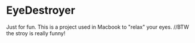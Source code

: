 # EyeDestroyer
Just for fun. This is a project used in Macbook to "relax" your eyes. //BTW the stroy is really funny!
